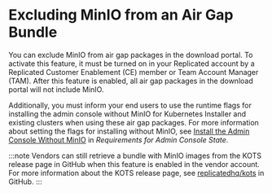 # Excluding MinIO from an Air Gap Bundle

You can exclude MinIO from air gap packages in the download portal. To activate this feature, it must be turned on in your Replicated account by a Replicated Customer Enablement (CE) member or Team Account Manager (TAM). After this feature is enabled, all air gap packages in the download portal will not include MinIO.

Additionally, you must inform your end users to use the runtime flags for installing the admin console without MinIO for Kubernetes Installer and existing clusters when using these air gap packages. For more information about setting the flags for installing without MinIO, see [Install the Admin Console Without MinIO](https://docs.replicated.com/enterprise/installing-stateful-component-requirements#install-the-admin-console-without-minio) in _Requirements for Admin Console State_.

:::note
Vendors can still retrieve a bundle with MinIO images from the KOTS release page in GitHub when this feature is enabled in the vendor account. For more information about the KOTS release page, see [replicatedhq/kots](https://github.com/replicatedhq/kots/releases/) in GitHub.
:::
